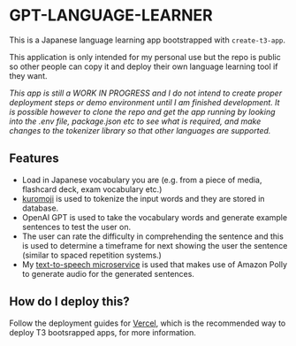 # GPT-LANGUAGE-LEARNER

This is a Japanese language learning app bootstrapped with `create-t3-app`.

This application is only intended for my personal use but the repo is public so other people can copy it and deploy their own language learning tool if they want.

_This app is still a WORK IN PROGRESS and I do not intend to create proper deployment steps or demo environment until I am finished development. It is possible however to clone the repo and get the app running by looking into the .env file, package.json etc to see what is required, and make changes to the tokenizer library so that other languages are supported._

## Features

- Load in Japanese vocabulary you are (e.g. from a piece of media, flashcard deck, exam vocabulary etc.)
- [kuromoji](https://github.com/atilika/kuromoji) is used to tokenize the input words and they are stored in database.
- OpenAI GPT is used to take the vocabulary words and generate example sentences to test the user on.
- The user can rate the difficulty in comprehending the sentence and this is used to determine a timeframe for next showing the user the sentence (similar to spaced repetition systems.)
- My [text-to-speech microservice](https://github.com/jericho2597/gptll-polly-microservice) is used that makes use of Amazon Polly to generate audio for the generated sentences.

## How do I deploy this?

Follow the deployment guides for [Vercel](https://create.t3.gg/en/deployment/vercel), which is the recommended way to deploy T3 bootsrapped apps, for more information.
